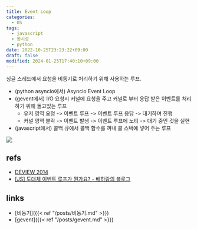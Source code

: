 ```yaml
---
title: Event Loop
categories:
  - OS
tags:
  - javascript
  - 동시성
  - python
date: 2022-10-25T23:23:22+09:00
draft: false
modified: 2024-01-25T17:40:10+09:00
---
```

싱글 스레드에서 요청을 비동기로 처리하기 위해 사용하는 루프. 

- (python asyncio에서) Asyncio Event Loop
- (gevent에서) I/O 요청시 커널에 요청을 주고 커널로 부터 응답 받은 이벤트를 처리하기 위해 돌고있는 루프
	- 유저 영역 요청 -> 이벤트 루프 -> 이벤트 루프 응답 -> 대기하며 진행
	- 커널 영역 블락 -> 이벤트 발생 -> 이벤트 루프에 노티 -> 대기 중인 것을 실현	
- (javascript에서) 콜백 큐에서 콜백 함수를 꺼내 콜 스택에 넣어 주는 루프

![](https://baeharam.netlify.app/media/js/async%20callback2.png)
## refs
- [DEVIEW 2014](https://deview.kr/2014/session?seq=47)
- [[JS] 도대체 이벤트 루프가 뭔가요? - 배하람의 블로그](https://baeharam.netlify.app/posts/javascript/event-loop)


## links
- [비동기]({{< ref "/posts/비동기.md" >}})
- [gevent]({{< ref "/posts/gevent.md" >}})
